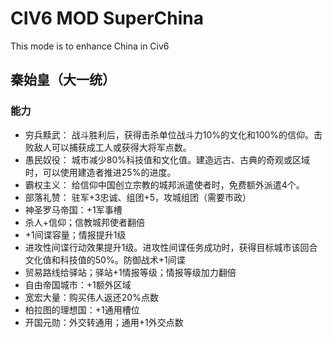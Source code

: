# CIV6 MOD SuperChina
This mode is to enhance China in Civ6

## 秦始皇（大一统）
### 能力
* 穷兵黩武： 战斗胜利后，获得击杀单位战斗力10%的文化和100%的信仰。击败敌人可以捕获成工人或获得大将军点数。
* 愚民奴役： 城市减少80%科技值和文化值。建造远古、古典的奇观或区域时，可以使用建造者推进25%的进度。
* 霸权主义： 给信仰中国创立宗教的城邦派遣使者时，免费额外派遣4个。
* 部落礼赞： 驻军+3忠诚、组团+5，攻城组团（需要市政）
*  神圣罗马帝国：+1军事槽
*  杀人+信仰；信教城邦使者翻倍
* +1间谍容量；情报提升1级
* 进攻性间谍行动效果提升1级。进攻性间谍任务成功时，获得目标城市该回合文化值和科技值的50%。防御战术+1间谍
* 贸易路线给驿站；驿站+1情报等级；情报等级加力翻倍
* 自由帝国城市：+1额外区域
* 宽宏大量：购买伟人返还20%点数
* 柏拉图的理想国：+1通用槽位
* 开国元勋：外交转通用；通用+1外交点数
